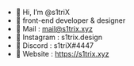 - 🔸 Hi, I’m @s1triX
- 🔸 front-end developer & designer
- 🔸 Mail : mail@s1trix.xyz
- 🔸 Instagram : s1trix.design
- 🔸 Discord : s1triX#4447
- 🔸 Website : https://s1trix.xyz

